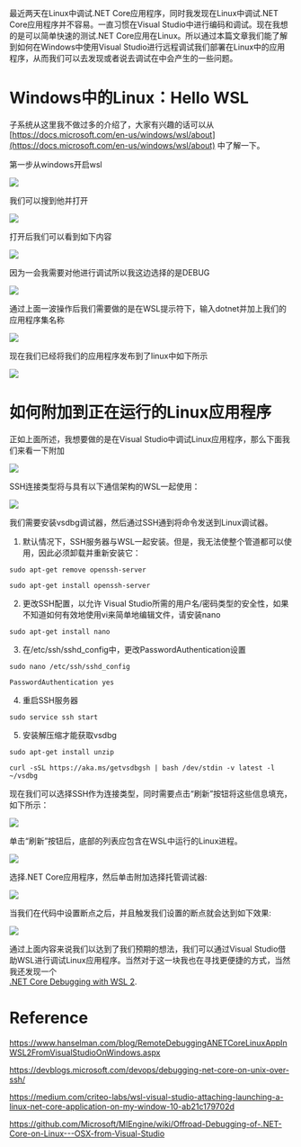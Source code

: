 最近两天在Linux中调试.NET Core应用程序，同时我发现在Linux中调试.NET Core应用程序并不容易。一直习惯在Visual Studio中进行编码和调试。现在我想的是可以简单快速的测试.NET Core应用在Linux。所以通过本篇文章我们能了解到如何在Windows中使用Visual Studio进行远程调试我们部署在Linux中的应用程序，从而我们可以去发现或者说去调试在中会产生的一些问题。

# Windows中的Linux：Hello WSL

子系统从这里我不做过多的介绍了，大家有兴趣的话可以从 [https://docs.microsoft.com/en-us/windows/wsl/about](https://docs.microsoft.com/en-us/windows/wsl/about) 中了解一下。

第一步从windows开启wsl

![](https://imgkr.cn-bj.ufileos.com/34ef9501-8690-4d1c-9c48-8f0ab3083f5c.png)

我们可以搜到他并打开

![](https://imgkr.cn-bj.ufileos.com/09fe1297-6247-49ae-ae81-385a2ff04a99.png)

打开后我们可以看到如下内容

![](https://imgkr.cn-bj.ufileos.com/b09581ea-befa-4734-9f45-da76b262d6a0.png)

因为一会我需要对他进行调试所以我这边选择的是DEBUG

![](https://imgkr.cn-bj.ufileos.com/14481c50-2cee-4f2f-8339-98b4982ffa48.png)

通过上面一波操作后我们需要做的是在WSL提示符下，输入dotnet并加上我们的应用程序集名称

![](https://imgkr.cn-bj.ufileos.com/6e4923f9-8ed2-4aeb-bbbe-6065451503ed.png)

现在我们已经将我们的应用程序发布到了linux中如下所示

![](https://imgkr.cn-bj.ufileos.com/cb745520-8acb-4f1b-9b9f-9ead687b790d.png)


# 如何附加到正在运行的Linux应用程序

正如上面所述，我想要做的是在Visual Studio中调试Linux应用程序，那么下面我们来看一下附加

![](https://imgkr.cn-bj.ufileos.com/53819263-b019-4307-90cb-8a362c6c7c52.png)

SSH连接类型将与具有以下通信架构的WSL一起使用：

![](https://imgkr.cn-bj.ufileos.com/b07aa9fe-f49c-4cf3-a20e-6b8fbdfc5c25.png)

我们需要安装vsdbg调试器，然后通过SSH通到将命令发送到Linux调试器。

1. 默认情况下，SSH服务器与WSL一起安装。但是，我无法使整个管道都可以使用，因此必须卸载并重新安装它：

```
sudo apt-get remove openssh-server

sudo apt-get install openssh-server
```

2. 更改SSH配置，以允许 Visual Studio所需的用户名/密码类型的安全性，如果不知道如何有效地使用vi来简单地编辑文件，请安装nano

```
sudo apt-get install nano
```

3. 在/etc/ssh/sshd_config中，更改PasswordAuthentication设置

```
sudo nano /etc/ssh/sshd_config

PasswordAuthentication yes
```

4. 重启SSH服务器

```
sudo service ssh start
```

5. 安装解压缩才能获取vsdbg

```
sudo apt-get install unzip

curl -sSL https://aka.ms/getvsdbgsh | bash /dev/stdin -v latest -l ~/vsdbg
```

现在我们可以选择SSH作为连接类型，同时需要点击“刷新”按钮将这些信息填充，如下所示：

![](https://imgkr.cn-bj.ufileos.com/db8da056-56d3-4d33-b3cf-e414a47f1713.png)

单击“刷新”按钮后，底部的列表应包含在WSL中运行的Linux进程。

![](https://imgkr.cn-bj.ufileos.com/b6d337ae-4d3b-46a6-96d6-6f4746862804.png)

选择.NET Core应用程序，然后单击附加选择托管调试器:

![](https://imgkr.cn-bj.ufileos.com/2e1b36ae-520e-4ce1-af4a-76cdc67d52ba.png)

当我们在代码中设置断点之后，并且触发我们设置的断点就会达到如下效果:

![](https://imgkr.cn-bj.ufileos.com/92465e2a-4932-417f-a5fb-6f226806a64d.png)

通过上面内容来说我们以达到了我们预期的想法，我们可以通过Visual Studio借助WSL进行调试Linux应用程序。当然对于这一块我也在寻找更便捷的方式，当然我还发现一个 [	
.NET Core Debugging with WSL 2](https://marketplace.visualstudio.com/items?itemName=ms-azuretools.Dot-Net-Core-Debugging-With-Wsl2&ssr=false#overview).


# Reference

https://www.hanselman.com/blog/RemoteDebuggingANETCoreLinuxAppInWSL2FromVisualStudioOnWindows.aspx

https://devblogs.microsoft.com/devops/debugging-net-core-on-unix-over-ssh/

https://medium.com/criteo-labs/wsl-visual-studio-attaching-launching-a-linux-net-core-application-on-my-window-10-ab21c179702d

https://github.com/Microsoft/MIEngine/wiki/Offroad-Debugging-of-.NET-Core-on-Linux---OSX-from-Visual-Studio
